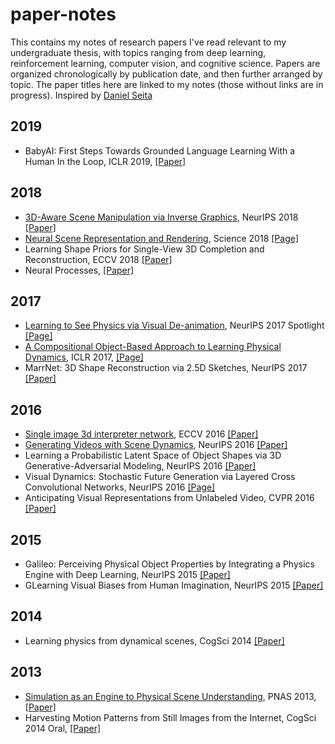 # paper-notes

This contains my notes of research papers I've read relevant to my undergraduate thesis, with topics ranging from deep learning, reinforcement learning, computer vision, and cognitive science. Papers are organized chronologically by publication date, and then further arranged by topic. The paper titles here are linked to my notes (those without links are in progress). Inspired by [Daniel Seita](https://github.com/DanielTakeshi/Paper_Notes)

## 2019
- BabyAI: First Steps Towards Grounded Language Learning With a Human In the Loop, ICLR 2019, [\[Paper\]](https://arxiv.org/abs/1810.08272) 

## 2018
- [3D-Aware Scene Manipulation via Inverse Graphics](https://github.com/kevinstan/paper-notes/blob/master/deep-learning/3D_Aware_Scene_Manipulation_via_Inverse_Graphics.md), NeurIPS 2018 [\[Paper\]](https://arxiv.org/abs/1808.09351)
- [Neural Scene Representation and Rendering](https://github.com/kevinstan/paper-notes/blob/master/deep-learning/Neural%20Scene%20Representation%20and%20Rendering.md), Science 2018 [\[Page\]](https://deepmind.com/blog/neural-scene-representation-and-rendering/)
- Learning Shape Priors for Single-View 3D Completion and Reconstruction, ECCV 2018 [\[Paper\]](https://jiajunwu.com/papers/shapehd_eccv.pdf)
- Neural Processes, [\[Paper\]](https://arxiv.org/abs/1807.01622)




## 2017
- [Learning to See Physics via Visual De-animation](https://github.com/kevinstan/paper-notes/blob/master/intuitive-physics/Learning_to_see_physics_via_visual_de_animation.md), NeurIPS 2017 Spotlight [\[Page\]](http://vda.csail.mit.edu/)
- [A Compositional Object-Based Approach to Learning Physical Dynamics](https://github.com/kevinstan/paper-notes/blob/master/intuitive-physics/A_compositional_object_based_approach_to_learning_physical_dynamics.md), ICLR 2017, [\[Page\]](http://mbchang.github.io/npe/)
- MarrNet: 3D Shape Reconstruction via 2.5D Sketches, NeurIPS 2017 [\[Paper\]](https://jiajunwu.com/papers/marrnet_nips.pdf)


## 2016
- [Single image 3d interpreter network](https://github.com/kevinstan/paper-notes/blob/master/deep-learning/Single_Image_3D_Interpreter_Network.md), ECCV 2016 [\[Paper\]](https://arxiv.org/abs/1604.08685)
- [Generating Videos with Scene Dynamics](https://github.com/kevinstan/paper-notes/blob/master/deep-learning/Generating_Videos_with_Scene_Dynamics.md), NeurIPS 2016 [\[Paper\]](https://arxiv.org/abs/1609.02612)
- Learning a Probabilistic Latent Space of Object Shapes via 3D Generative-Adversarial Modeling, NeurIPS 2016 [\[Paper\]](https://arxiv.org/abs/1610.07584)
- Visual Dynamics: Stochastic Future Generation via Layered Cross Convolutional Networks, NeurIPS 2016 [\[Page\]](http://visualdynamics.csail.mit.edu/)
- Anticipating Visual Representations from Unlabeled Video, CVPR 2016 [\[Paper\]](https://arxiv.org/abs/1504.08023)

## 2015
- Galileo: Perceiving Physical Object Properties by
Integrating a Physics Engine with Deep Learning, NeurIPS 2015 [\[Paper\]](http://www.mit.edu/~ilkery/papers/phys_nips.pdf)
- GLearning Visual Biases from Human Imagination, NeurIPS 2015 [\[Paper\]](https://papers.nips.cc/paper/5781-learning-visual-biases-from-human-imagination.pdf)


## 2014
- Learning physics from dynamical scenes, CogSci 2014 [\[Paper\]](https://stuhlmueller.org/papers/physics-cogsci2014.pdf)

## 2013
- [Simulation as an Engine to Physical Scene Understanding](https://github.com/kevinstan/paper-notes/blob/master/intuitive-physics/Simulation_as_an_Engine_of_Physical_Scene_Understanding.md), PNAS 2013, [\[Paper\]](https://www.pnas.org/content/pnas/110/45/18327.full.pdf)
- Harvesting Motion Patterns from Still Images from the Internet, CogSci 2014 Oral, [\[Paper\]](https://jiajunwu.com/papers/motion_cogsci.pdf)

